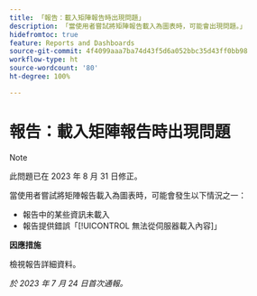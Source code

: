 ```yaml
---
title: 「報告：載入矩陣報告時出現問題」
description: 「當使用者嘗試將矩陣報告載入為圖表時，可能會出現問題。」
hidefromtoc: true
feature: Reports and Dashboards
source-git-commit: 4f4099aaa7ba74d43f5d6a052bbc35d43ff0bb98
workflow-type: ht
source-wordcount: '80'
ht-degree: 100%

---
```



# 報告：載入矩陣報告時出現問題

>[!NOTE]
>
>此問題已在 2023 年 8 月 31 日修正。

當使用者嘗試將矩陣報告載入為圖表時，可能會發生以下情況之一：

* 報告中的某些資訊未載入
* 報告提供錯誤「[!UICONTROL 無法從伺服器載入內容]」

**因應措施**

檢視報告詳細資料。

_於 2023 年 7 月 24 日首次通報。_

